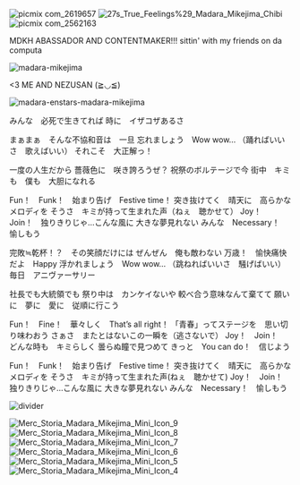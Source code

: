 ![picmix com_2619657](https://github.com/user-attachments/assets/8467170a-2528-488b-8c47-c146d0e8e66b)
![27s_True_Feelings%29_Madara_Mikejima_Chibi](https://github.com/user-attachments/assets/3a371fbb-b665-4c21-a792-5bcddb30978f) ![picmix com_2562163](https://github.com/user-attachments/assets/e2ef8277-1718-4019-989a-895aae805a2e) 


MDKH ABASSADOR AND CONTENTMAKER!!! 
sittin' with my friends on da computa
 
![madara-mikejima](https://github.com/user-attachments/assets/668bcaa9-7327-4a98-b867-7045d9f575b0)


 
 <3 ME AND NEZUSAN (≧◡≦) 


![madara-enstars-madara-mikejima](https://github.com/user-attachments/assets/99213e53-62ee-4995-8aa5-858feb96f068)


みんな　必死で生きてれば
時に　イザコザあるさ

まぁまぁ　そんな不協和音は　一旦
忘れましょう　Wow wow…
（踊ればいいさ　歌えばいい）
それこそ　大正解っ！

一度の人生だから
薔薇色に　咲き誇ろうぜ？
祝祭のボルテージで今
街中　キミも　僕も　大胆になれる

Fun！　Funk！　始まり告げ　Festive time！
突き抜けてく　晴天に　高らかなメロディを
そうさ　キミが持って生まれた声（ねぇ　聴かせて）
Joy！　Join！　独りきりじゃ…こんな風に
大きな夢見れない
みんな　Necessary！　愉しもう

完敗≒乾杯！？　その笑顔だけには
ぜんぜん　俺も敵わない
万歳！　愉快痛快だよ　Happy
浮かれましょう　Wow wow…
（跳ねればいいさ　騒げばいい）
毎日　アニヴァーサリー

社長でも大統領でも
祭り中は　カンケイないや
較べ合う意味なんて棄てて
願いに　夢に　愛に　従順に行こう

Fun！　Fine！　華々しく　That’s all right！
「青春」ってステージを　思い切り味わおう
さぁさ　またとはないこの一瞬を（逃さないで）
Joy！　Join！　どんな時も　キミらしく
曇らぬ瞳で見つめて
きっと　You can do！　信じよう

Fun！　Funk！　始まり告げ　Festive time！
突き抜けてく　晴天に　高らかなメロディを
そうさ　キミが持って生まれた声(ねぇ　聴かせて)
Joy！　Join！　独りきりじゃ…こんな風に
大きな夢見れない
みんな　Necessary！　愉しもう

 ![divider](https://github.com/user-attachments/assets/2c138ccb-5803-4c78-bd4f-c07eacf7b76f)

 
![Merc_Storia_Madara_Mikejima_Mini_Icon_9](https://github.com/user-attachments/assets/0430f49c-9543-4b1d-a95f-7eb4c0d8b88c)
![Merc_Storia_Madara_Mikejima_Mini_Icon_8](https://github.com/user-attachments/assets/aafe3c74-7e00-4c2e-88e4-d40eb467a1e2)
![Merc_Storia_Madara_Mikejima_Mini_Icon_7](https://github.com/user-attachments/assets/63b7d256-672d-4a6e-aaf8-0535a88b43fe)
![Merc_Storia_Madara_Mikejima_Mini_Icon_6](https://github.com/user-attachments/assets/a14c408e-af8c-42b8-ab52-7fb00aa71b6a)
![Merc_Storia_Madara_Mikejima_Mini_Icon_5](https://github.com/user-attachments/assets/f2cdada9-993b-447e-bcf7-22b6d3eaf17f)
![Merc_Storia_Madara_Mikejima_Mini_Icon_4](https://github.com/user-attachments/assets/e767fdb4-a749-48e2-848d-e2d0ab5668b5)

